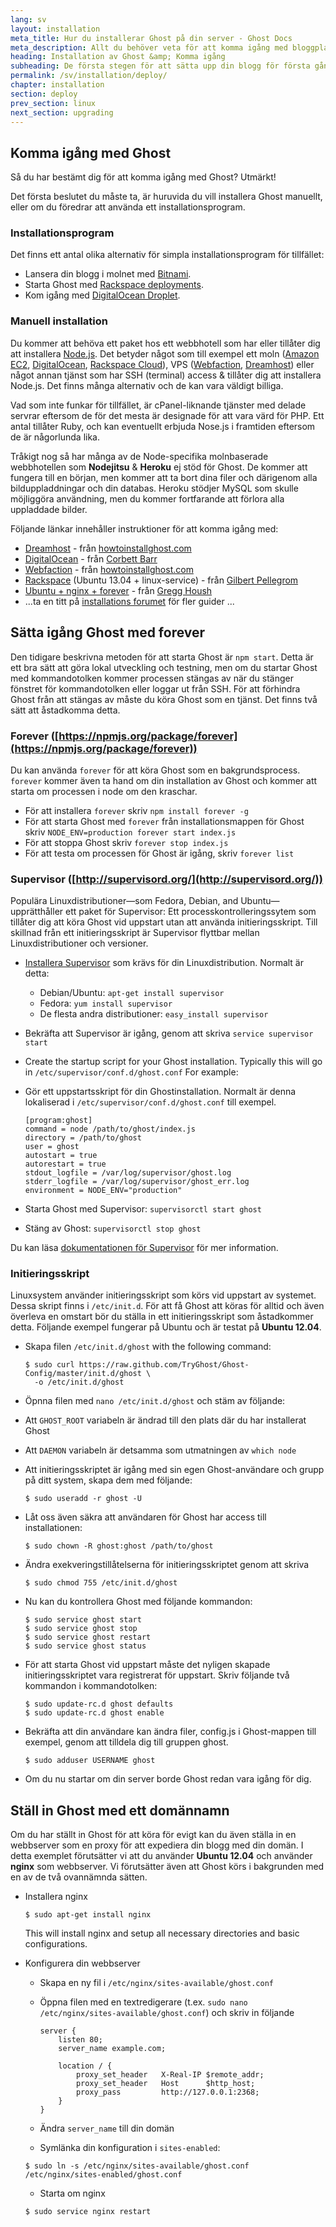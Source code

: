 ```yaml
---
lang: sv
layout: installation
meta_title: Hur du installerar Ghost på din server - Ghost Docs
meta_description: Allt du behöver veta för att komma igång med bloggplattformen Ghost på din lokal eller fjärrmiljö.         
heading: Installation av Ghost &amp; Komma igång
subheading: De första stegen för att sätta upp din blogg för första gången.
permalink: /sv/installation/deploy/
chapter: installation
section: deploy
prev_section: linux
next_section: upgrading
---
```


## Komma igång med Ghost <a id="deploy"></a>

Så du har bestämt dig för att komma igång med Ghost? Utmärkt!

Det första beslutet du måste ta, är huruvida du vill installera Ghost manuellt, eller om du föredrar att använda ett installationsprogram.

### Installationsprogram

Det finns ett antal olika alternativ för simpla installationsprogram för tillfället:   
    
*   Lansera din blogg i molnet med [Bitnami](http://wiki.bitnami.com/Applications/BitNami_Ghost).
*   Starta Ghost med [Rackspace deployments](http://developer.rackspace.com/blog/launch-ghost-with-rackspace-deployments.html).
*   Kom igång med [DigitalOcean Droplet](https://www.digitalocean.com/community/articles/how-to-use-the-digitalocean-ghost-application).

### Manuell installation

Du kommer att behöva ett paket hos ett webbhotell som har eller tillåter dig att installera [Node.js](http://nodejs.org).
    Det betyder något som till exempel ett moln ([Amazon EC2](http://aws.amazon.com/ec2/), [DigitalOcean](http://www.digitalocean.com), [Rackspace Cloud](http://www.rackspace.com/cloud/)), VPS ([Webfaction](https://www.webfaction.com/), [Dreamhost](http://www.dreamhost.com/servers/vps/)) eller något annan tjänst som har SSH (terminal) access & tillåter dig att installera Node.js. Det finns många alternativ och de kan vara väldigt billiga.


Vad som inte funkar för tillfället, är cPanel-liknande tjänster med delade servrar eftersom de för det mesta är designade för att vara värd för PHP. Ett antal tillåter Ruby, och kan eventuellt erbjuda Nose.js i framtiden eftersom de är någorlunda lika.

Tråkigt nog så har många av de Node-specifika molnbaserade webbhotellen som **Nodejitsu** & **Heroku** ej stöd för Ghost. De kommer att fungera till en början, men kommer att ta bort dina filer och därigenom alla bilduppladdningar och din databas. Heroku stödjer MySQL som skulle möjliggöra användning, men du kommer fortfarande att förlora alla uppladdade bilder.

Följande länkar innehåller instruktioner för att komma igång med:

*   [Dreamhost](http://www.howtoinstallghost.com/how-to-install-ghost-on-dreamhost/) - från [howtoinstallghost.com](http://howtoinstallghost.com)
*   [DigitalOcean](http://ghosted.co/install-ghost-digitalocean/) - från [Corbett Barr](http://ghosted.co)
*   [Webfaction](http://www.howtoinstallghost.com/how-to-install-ghost-on-webfaction-hosting/) - från [howtoinstallghost.com](http://howtoinstallghost.com)
*   [Rackspace](http://ghost.pellegrom.me/installing-ghost-on-ubuntu/) (Ubuntu 13.04 + linux-service) - från [Gilbert Pellegrom](http://ghost.pellegrom.me/)
*   [Ubuntu + nginx + forever](http://0v.org/installing-ghost-on-ubuntu-nginx-and-mysql/) - från [Gregg Housh](http://0v.org/)
*   ...ta en titt på [installations forumet](https://en.ghost.org/forum/installation) för fler guider ...

## Sätta igång Ghost med forever

Den tidigare beskrivna metoden för att starta Ghost är `npm start`. Detta är ett bra sätt att göra lokal utveckling och testning, men om du startar Ghost med kommandotolken kommer processen stängas av när du stänger fönstret för kommandotolken eller loggar ut från SSH. För att förhindra Ghost från att stängas av måste du köra Ghost som en tjänst. Det finns två sätt att åstadkomma detta.

### Forever ([https://npmjs.org/package/forever](https://npmjs.org/package/forever))

Du kan använda `forever` för att köra Ghost som en bakgrundsprocess. `forever` kommer även ta hand om din installation av Ghost och kommer att starta om processen i node om den kraschar.

*   För att installera `forever` skriv `npm install forever -g`
*   För att starta Ghost med `forever` från installationsmappen för Ghost skriv `NODE_ENV=production forever start index.js`
*   För att stoppa Ghost skriv `forever stop index.js`
*   För att testa om processen för Ghost är igång, skriv `forever list`

### Supervisor ([http://supervisord.org/](http://supervisord.org/))

Populära Linuxdistributioner&mdash;som Fedora, Debian, and Ubuntu&mdash;upprätthåller ett paket för Supervisor: Ett processkontrolleringssytem som tillåter dig att köra Ghost vid uppstart utan att använda initieringsskript. Till skillnad från ett initieringsskript är Supervisor flyttbar mellan Linuxdistributioner och versioner.

*   [Installera Supervisor](http://supervisord.org/installing.html) som krävs för din Linuxdistribution. Normalt är detta:
    *   Debian/Ubuntu: `apt-get install supervisor`
    *   Fedora: `yum install supervisor`
    *   De flesta andra distributioner: `easy_install supervisor`
*   Bekräfta att Supervisor är igång, genom att skriva `service supervisor start`
*   Create the startup script for your Ghost installation. Typically this will go in `/etc/supervisor/conf.d/ghost.conf` For example:
*   Gör ett uppstartsskript för din Ghostinstallation. Normalt är denna lokaliserad i `/etc/supervisor/conf.d/ghost.conf` till exempel.

    ```
    [program:ghost]
    command = node /path/to/ghost/index.js
    directory = /path/to/ghost
    user = ghost
    autostart = true
    autorestart = true
    stdout_logfile = /var/log/supervisor/ghost.log
    stderr_logfile = /var/log/supervisor/ghost_err.log
    environment = NODE_ENV="production"
    ```

*   Starta Ghost med Supervisor: `supervisorctl start ghost`
*   Stäng av Ghost: `supervisorctl stop ghost`

Du kan läsa [dokumentationen för Supervisor](http://supervisord.org) för mer information.

### Initieringsskript

Linuxsystem använder initieringsskript som körs vid uppstart av systemet. Dessa skript finns i `/etc/init.d`. För att få Ghost att köras för alltid och även överleva en omstart bör du ställa in ett initieringsskript som åstadkommer detta. Följande exempel fungerar på Ubuntu och är testat på **Ubuntu 12.04**.

*   Skapa filen `/etc/init.d/ghost` with the following command:

    ```
    $ sudo curl https://raw.github.com/TryGhost/Ghost-Config/master/init.d/ghost \
      -o /etc/init.d/ghost
    ```

*   Öpnna filen med `nano /etc/init.d/ghost` och stäm av följande:
*   Att `GHOST_ROOT` variabeln är ändrad till den plats där du har installerat Ghost
*   Att `DAEMON` variabeln är detsamma som utmatningen av `which node`
*   Att initieringsskriptet är igång med sin egen Ghost-användare och grupp på ditt system, skapa dem med följande:

    ```
    $ sudo useradd -r ghost -U
    ```

*   Låt oss även säkra att användaren för Ghost har access till installationen:

    ```
    $ sudo chown -R ghost:ghost /path/to/ghost
    ```

*   Ändra exekveringstillåtelserna för initieringsskriptet genom att skriva

    ```
    $ sudo chmod 755 /etc/init.d/ghost
    ```

*   Nu kan du kontrollera Ghost med följande kommandon:

    ```
    $ sudo service ghost start
    $ sudo service ghost stop
    $ sudo service ghost restart
    $ sudo service ghost status
    ```

*   För att starta Ghost vid uppstart måste det nyligen skapade initieringsskriptet vara registrerat för uppstart.
    Skriv följande två kommandon i kommandotolken:

    ```
    $ sudo update-rc.d ghost defaults
    $ sudo update-rc.d ghost enable
    ```

*   Bekräfta att din användare kan ändra filer, config.js i Ghost-mappen till exempel, genom att tilldela dig till gruppen ghost.
    ```
    $ sudo adduser USERNAME ghost
    ```

*   Om du nu startar om din server borde Ghost redan vara igång för dig.


## Ställ in Ghost med ett domännamn

Om du har ställt in Ghost för att köra för evigt kan du även ställa in en webbserver som en proxy för att expediera din blogg med din domän.
I detta exemplet förutsätter vi att du använder **Ubuntu 12.04** och använder **nginx** som webbserver.
Vi förutsätter även att Ghost körs i bakgrunden med en av de två ovannämnda sätten.

*   Installera nginx

    ```
    $ sudo apt-get install nginx
    ```
    <span class="note">This will install nginx and setup all necessary directories and basic configurations.</span>

*   Konfigurera din webbserver

    *   Skapa en ny fil i `/etc/nginx/sites-available/ghost.conf`
    *   Öppna filen med en textredigerare (t.ex. `sudo nano /etc/nginx/sites-available/ghost.conf`)
        och skriv in följande

        ```
        server {
            listen 80;
            server_name example.com;

            location / {
                proxy_set_header   X-Real-IP $remote_addr;
                proxy_set_header   Host      $http_host;
                proxy_pass         http://127.0.0.1:2368;
            }
        }

        ```

    *   Ändra `server_name` till din domän
    *   Symlänka din konfiguration i `sites-enabled`:

    ```
    $ sudo ln -s /etc/nginx/sites-available/ghost.conf /etc/nginx/sites-enabled/ghost.conf
    ```

    *   Starta om nginx

    ```
    $ sudo service nginx restart
    ```
